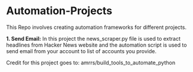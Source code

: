 # Automation-Projects
This Repo involves creating automation frameworks for different projects. 

**1. Send Email:**
    In this project the news_scraper.py file is used to extract headlines from Hacker News website and the automation script is used to send email from your account to list of accounts you provide.

Credit for this project goes to: amrrs/build_tools_to_automate_python
